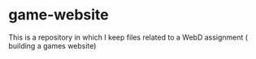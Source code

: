 # game-website
This is a repository in which I keep files related to a WebD assignment ( building a games website)
